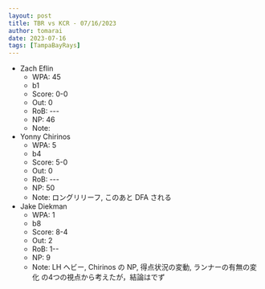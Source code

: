 ```yaml
---
layout: post
title: TBR vs KCR - 07/16/2023
author: tomarai
date: 2023-07-16
tags: [TampaBayRays]
---
```


* Zach Eflin
	- WPA: 45
	- b1
	- Score: 0-0
	- Out: 0
	- RoB: ---
	- NP: 46
	- Note: 
* Yonny Chirinos
	- WPA: 5
	- b4
	- Score: 5-0
	- Out: 0
	- RoB: ---
	- NP: 50
	- Note: ロングリリーフ, このあと DFA される
* Jake Diekman
	- WPA: 1
	- b8
	- Score: 8-4
	- Out: 2
	- RoB: 1--
	- NP: 9
	- Note: LH ヘビー, Chirinos の NP, 得点状況の変動, ランナーの有無の変化 の4つの視点から考えたが，結論はでず

